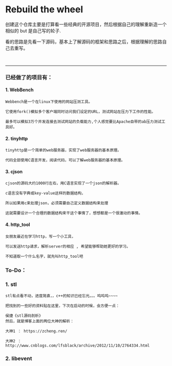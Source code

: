 ﻿# Rebuild the wheel

创建这个仓库主要是打算看一些经典的开源项目，然后根据自己的理解重新造一个相似的 but 是自己写的轮子.

看的思路是先看一下源码，基本上了解源码的框架和思路之后，根据理解的思路自己去重写。

<br/>

***

### 已经做了的项目有：

#### 1. WebBench

    Webbench是一个在linux下使用的网站压测工具。
    
    它使用fork()模拟多个客户端同时访问我们设定的URL，测试网站在压力下工作的性能。
    
    最多可以模拟3万个并发连接去测试网站的负载能力,个人感觉要比Apache自带的ab压力测试工具好。

#### 2. tinyhttp

    tinyhttp是一个简单的web服务器，实现了web服务器的基本原理。
    
    代码全部使用C语言开发，阅读代码，可以了解web服务器的基本原理。

#### 3. cjson

    cjson的源码大约1000行左右，用C语言实现了一个json的解析器。
    
    c语言没有字典或key-value这样的数据结构，
    
    所以如果用c来处理json，必须需要自己定义数据结构来处理

    这就需要设计一个合理的数据结构来干这个事情了，想想都是一个很激动的事情。


#### 4. http_tool

    女朋友最近在学习http，写一个小工具，
    
    可以发送http请求，解析server的相应 , 希望能够帮助她更好的学习。
    
    不知道取一个什么名字，就先叫http_tool吧


### To-Do：

### 1. stl

    stl有点看不动，进度简直，，c++的知识已经忘光。。。呜呜呜~~~~
    
    把找到的一些好的资料贴在这里，下次在启动的时候，会方便一点：

    侯捷《stl源码剖析》
    然后，就是博客上面的两位大神的解析：

    大神1 ： https://zcheng.ren/
    
    大神2 ： http://www.cnblogs.com/lfsblack/archive/2012/11/10/2764334.html


### 2. libevent